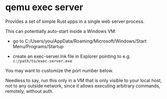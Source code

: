 # qemu exec server

Provides a set of simple Rust apps in a single web server process.

This can potentially auto-start inside a Windows VM:

- go to C:/Users/you/AppData/Roaming/Microsoft/Windows/Start Menu/Programs/Startup

- create an exec-server.lnk file in Explorer pointing to e.g.
  `c:/path/to/exec-server.exe`

You may want to customize the port number below.

Needless to say, run this only in a VM that is only visible to your local host, not to any outside
network, since it allows executing arbitrary commands, remotely, without auth.
